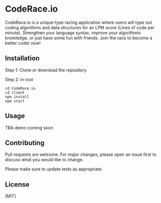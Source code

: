 # CodeRace.io
CodeRace.io is a unique type racing application where users will type out coding algorithms and data structures  for an LPM score (Lines of code per minute). Strengthen your language syntax, improve your algorithmic knowledge, or just have some fun with friends. Join the race to become a better coder now! 

## Installation

Step 1: Clone or download the repository

Step 2: in root
``` 
cd CodeRace.io
cd client
npm install
npm start
```
## Usage

TBA demo coming soon

## Contributing
Pull requests are welcome. For major changes, please open an issue first to discuss what you would like to change.

Please make sure to update tests as appropriate. 

## License
[MIT]
